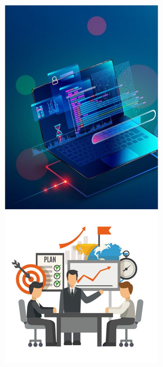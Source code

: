 ![Basic computer](https://raw.githubusercontent.com/najmajinow/NPO-Education/main/Basic%20computer.JPG)
![Business admin](https://raw.githubusercontent.com/najmajinow/NPO-Education/main/Business%20admin.JPG)
